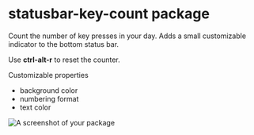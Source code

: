 # statusbar-key-count package

Count the number of key presses in your day.
Adds a small customizable indicator to the bottom status bar.

Use **ctrl-alt-r** to reset the counter.

Customizable properties
* background color
* numbering format
* text color

![A screenshot of your package](https://cloud.githubusercontent.com/assets/631020/16538263/fb913f9a-3fe4-11e6-9a5e-68846480bcad.gif)
